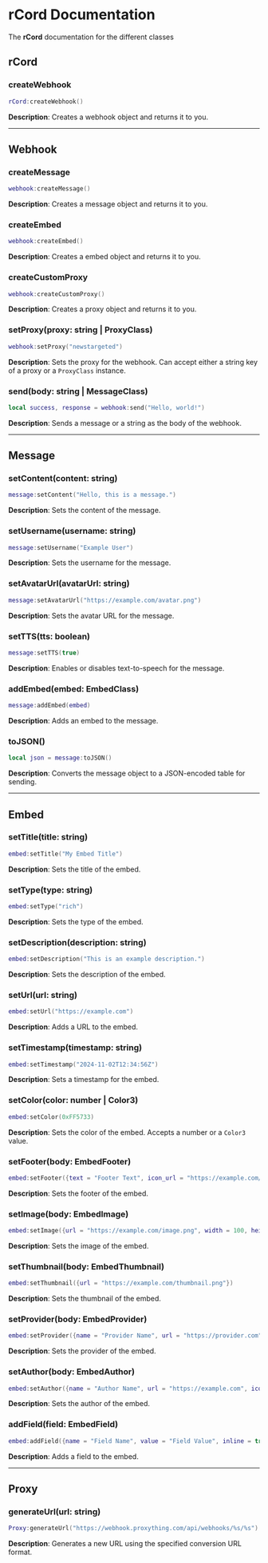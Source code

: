 # rCord Documentation

The **rCord** documentation for the different classes

## rCord
### createWebhook
```lua
rCord:createWebhook()
```
**Description**: Creates a webhook object and returns it to you.

---

## Webhook
### createMessage
```lua
webhook:createMessage()
```
**Description**: Creates a message object and returns it to you.

### createEmbed
```lua
webhook:createEmbed()
```
**Description**: Creates a embed object and returns it to you.

### createCustomProxy
```lua
webhook:createCustomProxy()
```
**Description**: Creates a proxy object and returns it to you.

### setProxy(proxy: string | ProxyClass)
```lua
webhook:setProxy("newstargeted")
```
**Description**: Sets the proxy for the webhook. Can accept either a string key of a proxy or a `ProxyClass` instance.

### send(body: string | MessageClass)
```lua
local success, response = webhook:send("Hello, world!")
```
**Description**: Sends a message or a string as the body of the webhook.

---

## Message
### setContent(content: string)
```lua
message:setContent("Hello, this is a message.")
```
**Description**: Sets the content of the message.

### setUsername(username: string)
```lua
message:setUsername("Example User")
```
**Description**: Sets the username for the message.

### setAvatarUrl(avatarUrl: string)
```lua
message:setAvatarUrl("https://example.com/avatar.png")
```
**Description**: Sets the avatar URL for the message.

### setTTS(tts: boolean)
```lua
message:setTTS(true)
```
**Description**: Enables or disables text-to-speech for the message.

### addEmbed(embed: EmbedClass)
```lua
message:addEmbed(embed)
```
**Description**: Adds an embed to the message.

### toJSON()
```lua
local json = message:toJSON()
```
**Description**: Converts the message object to a JSON-encoded table for sending.

---

## Embed
### setTitle(title: string)
```lua
embed:setTitle("My Embed Title")
```
**Description**: Sets the title of the embed.

### setType(type: string)
```lua
embed:setType("rich")
```
**Description**: Sets the type of the embed.

### setDescription(description: string)
```lua
embed:setDescription("This is an example description.")
```
**Description**: Sets the description of the embed.

### setUrl(url: string)
```lua
embed:setUrl("https://example.com")
```
**Description**: Adds a URL to the embed.

### setTimestamp(timestamp: string)
```lua
embed:setTimestamp("2024-11-02T12:34:56Z")
```
**Description**: Sets a timestamp for the embed.

### setColor(color: number | Color3)
```lua
embed:setColor(0xFF5733)
```
**Description**: Sets the color of the embed. Accepts a number or a `Color3` value.

### setFooter(body: EmbedFooter)
```lua
embed:setFooter({text = "Footer Text", icon_url = "https://example.com/icon.png"})
```
**Description**: Sets the footer of the embed.

### setImage(body: EmbedImage)
```lua
embed:setImage({url = "https://example.com/image.png", width = 100, height = 100})
```
**Description**: Sets the image of the embed.

### setThumbnail(body: EmbedThumbnail)
```lua
embed:setThumbnail({url = "https://example.com/thumbnail.png"})
```
**Description**: Sets the thumbnail of the embed.

### setProvider(body: EmbedProvider)
```lua
embed:setProvider({name = "Provider Name", url = "https://provider.com"})
```
**Description**: Sets the provider of the embed.

### setAuthor(body: EmbedAuthor)
```lua
embed:setAuthor({name = "Author Name", url = "https://example.com", icon_url = "https://example.com/icon.png"})
```
**Description**: Sets the author of the embed.

### addField(field: EmbedField)
```lua
embed:addField({name = "Field Name", value = "Field Value", inline = true})
```
**Description**: Adds a field to the embed.

---

## Proxy
### generateUrl(url: string)
```lua
Proxy:generateUrl("https://webhook.proxything.com/api/webhooks/%s/%s")
```
**Description**: Generates a new URL using the specified conversion URL format.